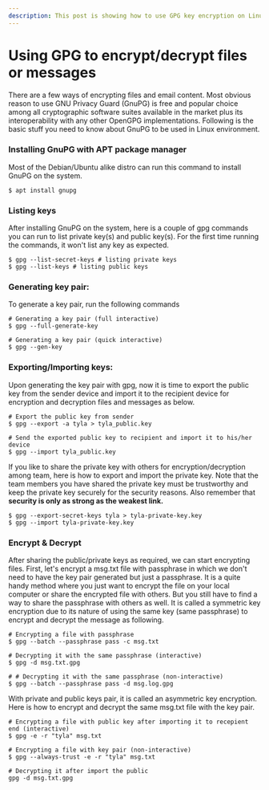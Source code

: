 ```yaml
---
description: This post is showing how to use GPG key encryption on Linux environment.
---
```


# Using GPG to encrypt/decrypt files or messages

There are a few ways of encrypting files and email content. Most obvious reason to use GNU Privacy Guard \(GnuPG\) is free and popular choice among all cryptographic software suites available in the market plus its interoperability with any other OpenGPG implementations. Following is the basic stuff you need to know about GnuPG to be used in Linux environment. 

### Installing GnuPG with APT package manager

Most of the Debian/Ubuntu alike distro can run this command to install GnuPG on the system. 

```text
$ apt install gnupg
```

### Listing keys

After installing GnuPG on the system, here is a couple of gpg commands you can run to list private key\(s\) and public key\(s\). For the first time running the commands, it won't list any key as expected. 

```text
$ gpg --list-secret-keys # listing private keys
$ gpg --list-keys # listing public keys
```

### Generating key pair:

To generate a key pair, run the following commands

```text
# Generating a key pair (full interactive)
$ gpg --full-generate-key 

# Generating a key pair (quick interactive)
$ gpg --gen-key
```

### Exporting/Importing keys:

Upon generating the key pair with gpg, now it is time to export the public key from the sender device and import it to the recipient device for encryption and decryption files and messages as below.

```text
# Export the public key from sender
$ gpg --export -a tyla > tyla_public.key 

# Send the exported public key to recipient and import it to his/her device
$ gpg --import tyla_public.key 
```

If you like to share the private key with others for encryption/decryption among team, here is how to export and import the private key. Note that the team members you have shared the private key must be trustworthy and keep the private key securely for the security reasons. Also remember that **security is only as strong as the weakest link.**

```text
$ gpg --export-secret-keys tyla > tyla-private-key.key 
$ gpg --import tyla-private-key.key
```

### Encrypt & Decrypt

After sharing the public/private keys as required, we can start encrypting files. First, let's encrypt a msg.txt file with passphrase in which we don't need to have the key pair generated but just a passphrase. It is a quite handy method where you just want to encrypt the file on your local computer or share the encrypted file with others. But you still have to find a way to share the passphrase with others as well. It is called a symmetric key encryption due to its nature of using the same key \(same passphrase\) to encrypt and decrypt the message as following.

```text
# Encrypting a file with passphrase
$ gpg --batch --passphrase pass -c msg.txt 

# Decrypting it with the same passphrase (interactive)
$ gpg -d msg.txt.gpg 

# # Decrypting it with the same passphrase (non-interactive)
$ gpg --batch --passphrase pass -d msg.log.gpg
```

With private and public keys pair, it is called an asymmetric key encryption. Here is how to encrypt and decrypt the same msg.txt file with the key pair. 

```text
# Encrypting a file with public key after importing it to recepient end (interactive)
$ gpg -e -r "tyla" msg.txt

# Encrypting a file with key pair (non-interactive)
$ gpg --always-trust -e -r "tyla" msg.txt

# Decrypting it after import the public 
gpg -d msg.txt.gpg
```

